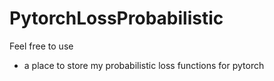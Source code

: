 # PytorchLossProbabilistic

Feel free to use
- a place to store my probabilistic loss functions for pytorch

